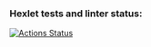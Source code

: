 ### Hexlet tests and linter status:
[![Actions Status](https://github.com/lgmarch/layout-designer-project-58/actions/workflows/hexlet-check.yml/badge.svg)](https://github.com/lgmarch/layout-designer-project-58/actions)